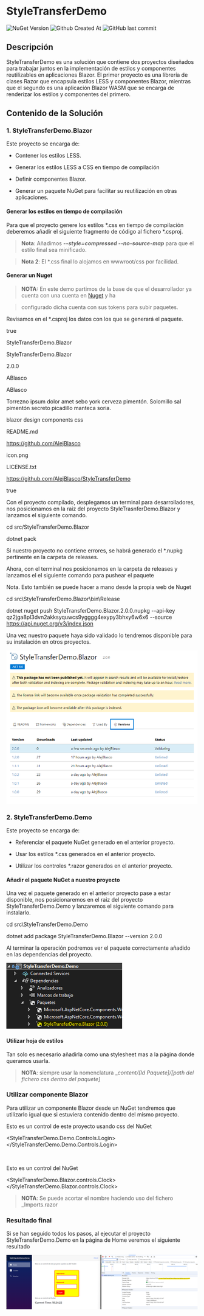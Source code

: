 # StyleTransferDemo

  

![NuGet Version](https://img.shields.io/nuget/vpre/StyleTransferDemo.Blazor?label=NUGET%20VERSION) ![Github Created At](https://img.shields.io/github/created-at/AlejBlasco/StyleTransferDemo?label=CREATED%20ON) ![GitHub last commit](https://img.shields.io/github/last-commit/AlejBlasco/StyleTransferDemo?label=LAST%20COMMIT)

  

## Descripción

  

StyleTransferDemo es una solución que contiene dos proyectos diseñados para trabajar juntos en la implementación de estilos y componentes reutilizables en aplicaciones Blazor. El primer proyecto es una librería de clases Razor que encapsula estilos LESS y componentes Blazor, mientras que el segundo es una aplicación Blazor WASM que se encarga de renderizar los estilos y componentes del primero.

  

## Contenido de la Solución

  

### 1. StyleTransferDemo.Blazor

  

Este proyecto se encarga de:

- Contener los estilos LESS.

- Generar los estilos LESS a CSS en tiempo de compilación

- Definir componentes Blazor.

- Generar un paquete NuGet para facilitar su reutilización en otras aplicaciones.


#### Generar los estilos en tiempo de compilación

Para que el proyecto genere los estilos *.css en tiempo de compilación deberemos añadir el siguiente fragmento de código al fichero *.csproj.

  

<!-- Compile SCSS files into CSS -->

<Target Name="CompileGlobalSass" BeforeTargets="Compile">

<Message Text="Compiling global SCSS files" Importance="high" />

<Exec Command="sass themes/default-dummy.scss wwwroot/css/default-dummy.css --style=compressed --no-source-map" />

</Target>

  

>  **Nota**: Añadimos ***--style=compressed --no-source-map*** para que el estilo final sea minificado.

  

>  **Nota 2**: El *.css final lo alojamos en wwwroot/css por facilidad.

  

#### Generar un Nuget

  

>  **NOTA:** En este demo partimos de la base de que el desarrollador ya cuenta con una cuenta en [Nuget](https://www.nuget.org/) y ha

> configurado dicha cuenta con sus tokens para subir paquetes.

  

Revisamos en el *.csproj los datos con los que se generará el paquete.

  

<!--Package Info-->

<IsPackable>true</IsPackable>

<PackageId>StyleTransferDemo.Blazor</PackageId>

<Product>StyleTransferDemo.Blazor</Product>

<Version>2.0.0</Version>

<Copyright>ABlasco</Copyright>

<Authors>ABlasco</Authors>

<Description>Torrezno ipsum dolor amet sebo york cerveza pimentón. Solomillo sal pimentón secreto picadillo manteca soria.</Description>

<PackageTags>blazor design components css</PackageTags>

<PackageReadmeFile>README.md</PackageReadmeFile>

<PackageProjectUrl>https://github.com/AlejBlasco</PackageProjectUrl>

<PackageIcon>icon.png</PackageIcon>

<PackageLicenseFile>LICENSE.txt</PackageLicenseFile>

<Title>Style Transfer Demo </Title>

<RepositoryUrl>https://github.com/AlejBlasco/StyleTransferDemo</RepositoryUrl>

<GenerateDocumentationFile>true</GenerateDocumentationFile>

  

Con el proyecto compilado, desplegamos un terminal para desarrolladores, nos posicionamos en la raiz del proyecto StyleTrasnferDemo.Blazor y lanzamos el siguiente comando.

  

cd src/StyleTransferDemo.Blazor

dotnet pack

  

Si nuestro proyecto no contiene errores, se habrá generado el *.nupkg pertinente en la carpeta de releases.

  

Ahora, con el terminal nos posicionamos en la carpeta de releases y lanzamos el el siguiente comando para pushear el paquete

  

Nota. Esto también se puede hacer a mano desde la propia web de Nuget

  

cd src\StyleTransferDemo.Blazor\bin\Release

dotnet nuget push StyleTransferDemo.Blazor.2.0.0.nupkg --api-key qz2jga8pl3dvn2akksyquwcs9ygggg4exypy3bhxy6w6x6 --source https://api.nuget.org/v3/index.json

  

Una vez nuestro paquete haya sido validado lo tendremos disponible para su instalación en otros proyectos.

  

![Description](https://github.com/AlejBlasco/StyleTransferDemo/blob/master/res/NuGet%20Gallery_1.png?raw=true)

  

### 2. StyleTransferDemo.Demo

  

Este proyecto se encarga de:

- Referenciar el paquete NuGet generado en el anterior proyecto.

- Usar los estilos *.css generados en el anterior proyecto.

- Utilizar los controles *.razor generados en el anterior proyecto.

   

#### Añadir el paquete NuGet a nuestro proyecto

  

Una vez el paquete generado en el anterior proyecto pase a estar disponible, nos posicionaremos en el raiz del proyecto StyleTransferDemo.Demo y lanzaremos el siguiente comando para instalarlo.

  

cd src\StyleTransferDemo.Demo

dotnet add package StyleTransferDemo.Blazor --version 2.0.0

  

Al terminar la operación podremos ver el paquete correctamente añadido en las dependencias del proyecto.

  

![Description](https://github.com/AlejBlasco/StyleTransferDemo/blob/master/res/NuGet%20Add_1.png?raw=true)

  

#### Utilizar hoja de estilos

  

Tan solo es necesario añadirla como una stylesheet mas a la página donde queramos usarla.

  

<link rel="stylesheet" href="_content/StyleTransferDemo.Blazor/css/default-dummy.css">

  

>  **NOTA**: siempre usar la nomenclatura _*content/[Id Paquete]/[path del fichero css dentro del paquete]*

  

### Utilizar componente Blazor

Para utilizar un componente Blazor desde un NuGet tendremos que utilizarlo igual que si estuviera contenido dentro del mismo proyecto.

  

<p>Esto es un control de este proyecto usando css del NuGet</p>

<StyleTransferDemo.Demo.Controls.Login></StyleTransferDemo.Demo.Controls.Login>

<br />

<p>Esto es un control del NuGet</p>

<StyleTransferDemo.Blazor.controls.Clock></StyleTransferDemo.Blazor.controls.Clock>

  

>  **NOTA**: Se puede acortar el nombre haciendo uso del fichero _Imports.razor

  

### Resultado final

Si se han seguido todos los pasos, al ejecutar el proyecto StyleTransferDemo.Demo en la página de Home veremos el siguiente resultado

  

![Description](https://github.com/AlejBlasco/StyleTransferDemo/blob/master/res/Final%20Result_1.png?raw=true)
